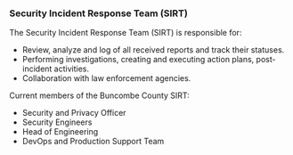 ### Security Incident Response Team (SIRT)

The Security Incident Response Team (SIRT) is responsible for:

* Review, analyze and log of all received reports and track their statuses.
* Performing investigations, creating and executing action plans, post-incident
  activities.
* Collaboration with law enforcement agencies.

Current members of the Buncombe County SIRT:

* Security and Privacy Officer
* Security Engineers
* Head of Engineering
* DevOps and Production Support Team